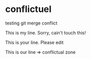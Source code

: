 # conflictuel

testing git merge conflict

This is my line. Sorry, cain't touch this!

This is your line. Please edit

This is our line => conflictual zone
